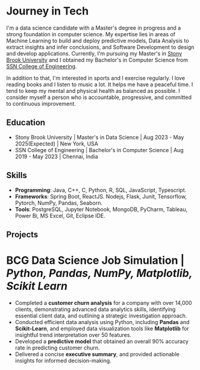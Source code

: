 # Journey in Tech

I'm a data science candidate with a Master's degree in progress and a strong foundation in computer science. My expertise lies in areas of 
Machine Learning to build and deploy predictive models, Data Analysis to extract insights and infer conclusions, and Software Development to design and develop applications. Currently, I'm pursuing my Master's in [Stony Brook University](https://www.cs.stonybrook.edu/admissions/Graduate-Admissions-Data-Science#2) and I obtained my Bachelor's in Computer Science from [SSN College of Engineering](https://www.ssn.edu.in/college-of-engineering/computer-science-and-engineering-department-ssn-institutions/).

In addition to that, I'm interested in sports and I exercise regularly. I love reading books and I listen to music a lot. It helps me have a peaceful time. I tend to keep my mental and physical health as balanced as possible. I consider myself a person who is accountable, progressive, and committed to continuous improvement.

## Education
- Stony Brook University | Master's in Data Science | Aug 2023 - May 2025(Expected) | New York, USA
- SSN College of Engineering | Bachelor's in Computer Science | Aug 2019 - May 2023 | Chennai, India

## Skills
- **Programming**: Java, C++, C, Python, R, SQL, JavaScript, Typescript.
- **Frameworks**: Spring Boot, ReactJS. Nodejs, Flask, Junit, Tensorflow, Pytorch, NumPy, Pandas, Seaborn.
- **Tools**: PostgreSQL, Jupyter Notebook, MongoDB, PyCharm, Tableau, Power Bi, MS Excel, Git, Eclipse IDE.

## Projects
# BCG Data Science Job Simulation | _Python, Pandas, NumPy, Matplotlib, Scikit Learn_
- Completed a **customer churn analysis** for a company with over 14,000 clients, demonstrating advanced data analytics
skills, identifying essential client data, and outlining a strategic investigation approach.
- Conducted efficient data analysis using Python, including **Pandas** and **Scikit-Learn**, and employed data visualization tools
like **Matplotlib** for insightful trend interpretation over 50 features.
- Developed a **predictive model** that obtained an overall 90% accuracy rate in predicting customer churn.
- Delivered a concise **executive summary**, and provided actionable insights for informed decision-making.







